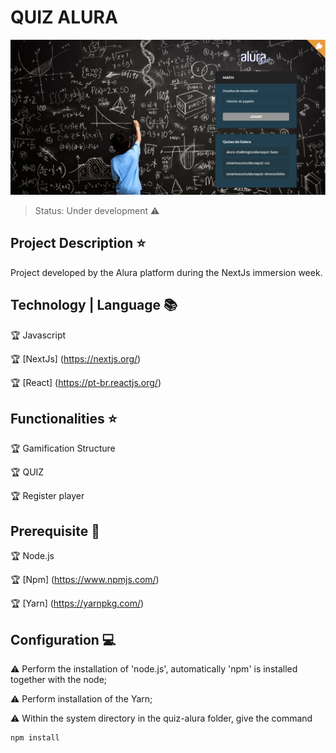 # QUIZ ALURA

<p align="center">
  <img src="https://github.com/nando-cezar/repository-img/blob/master/Screenshot_1.png">
</p>

> Status: Under development :warning:

## Project Description :star:

Project developed by the Alura platform during the NextJs immersion week.

## Technology | Language :books:

:trophy: Javascript

:trophy: [NextJs] (https://nextjs.org/)

:trophy: [React] (https://pt-br.reactjs.org/)

## Functionalities :star:

:trophy: Gamification Structure

:trophy: QUIZ

:trophy: Register player
 
 ## Prerequisite :memo:
 
:trophy: Node.js

:trophy: [Npm] (https://www.npmjs.com/)

:trophy: [Yarn] (https://yarnpkg.com/)

## Configuration :computer:

:warning: Perform the installation of 'node.js', automatically 'npm' is installed together with the node;

:warning: Perform installation of the Yarn;

:warning: Within the system directory in the quiz-alura folder, give the command 

```
npm install
```
